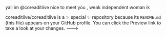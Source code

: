 yall im @coreaditiive nice to meet you  ,
 weak independent woman ik 

coreaditiive/coreaditiive is a ✨ special ✨ repository because its `README.md` (this file) appears on your GitHub profile.
You can click the Preview link to take a look at your changes.
--->
